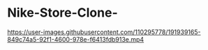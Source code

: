 # Nike-Store-Clone-

https://user-images.githubusercontent.com/110295778/191939165-849c74a5-92f1-4600-978e-f6413fdb913e.mp4
